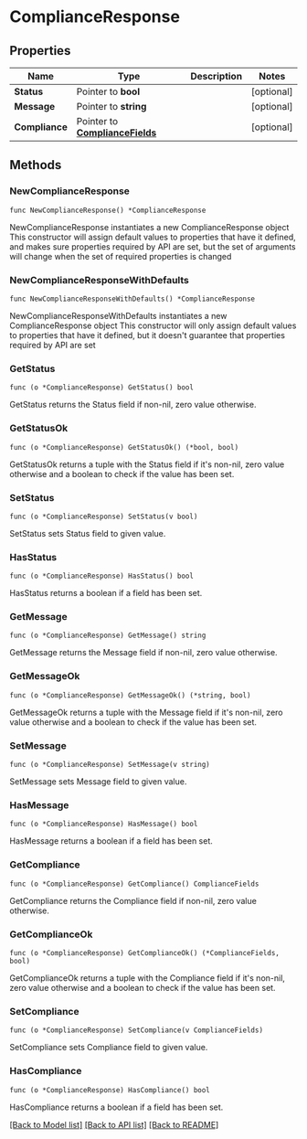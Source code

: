 # ComplianceResponse

## Properties

Name | Type | Description | Notes
------------ | ------------- | ------------- | -------------
**Status** | Pointer to **bool** |  | [optional] 
**Message** | Pointer to **string** |  | [optional] 
**Compliance** | Pointer to [**ComplianceFields**](ComplianceFields.md) |  | [optional] 

## Methods

### NewComplianceResponse

`func NewComplianceResponse() *ComplianceResponse`

NewComplianceResponse instantiates a new ComplianceResponse object
This constructor will assign default values to properties that have it defined,
and makes sure properties required by API are set, but the set of arguments
will change when the set of required properties is changed

### NewComplianceResponseWithDefaults

`func NewComplianceResponseWithDefaults() *ComplianceResponse`

NewComplianceResponseWithDefaults instantiates a new ComplianceResponse object
This constructor will only assign default values to properties that have it defined,
but it doesn't guarantee that properties required by API are set

### GetStatus

`func (o *ComplianceResponse) GetStatus() bool`

GetStatus returns the Status field if non-nil, zero value otherwise.

### GetStatusOk

`func (o *ComplianceResponse) GetStatusOk() (*bool, bool)`

GetStatusOk returns a tuple with the Status field if it's non-nil, zero value otherwise
and a boolean to check if the value has been set.

### SetStatus

`func (o *ComplianceResponse) SetStatus(v bool)`

SetStatus sets Status field to given value.

### HasStatus

`func (o *ComplianceResponse) HasStatus() bool`

HasStatus returns a boolean if a field has been set.

### GetMessage

`func (o *ComplianceResponse) GetMessage() string`

GetMessage returns the Message field if non-nil, zero value otherwise.

### GetMessageOk

`func (o *ComplianceResponse) GetMessageOk() (*string, bool)`

GetMessageOk returns a tuple with the Message field if it's non-nil, zero value otherwise
and a boolean to check if the value has been set.

### SetMessage

`func (o *ComplianceResponse) SetMessage(v string)`

SetMessage sets Message field to given value.

### HasMessage

`func (o *ComplianceResponse) HasMessage() bool`

HasMessage returns a boolean if a field has been set.

### GetCompliance

`func (o *ComplianceResponse) GetCompliance() ComplianceFields`

GetCompliance returns the Compliance field if non-nil, zero value otherwise.

### GetComplianceOk

`func (o *ComplianceResponse) GetComplianceOk() (*ComplianceFields, bool)`

GetComplianceOk returns a tuple with the Compliance field if it's non-nil, zero value otherwise
and a boolean to check if the value has been set.

### SetCompliance

`func (o *ComplianceResponse) SetCompliance(v ComplianceFields)`

SetCompliance sets Compliance field to given value.

### HasCompliance

`func (o *ComplianceResponse) HasCompliance() bool`

HasCompliance returns a boolean if a field has been set.


[[Back to Model list]](../README.md#documentation-for-models) [[Back to API list]](../README.md#documentation-for-api-endpoints) [[Back to README]](../README.md)


